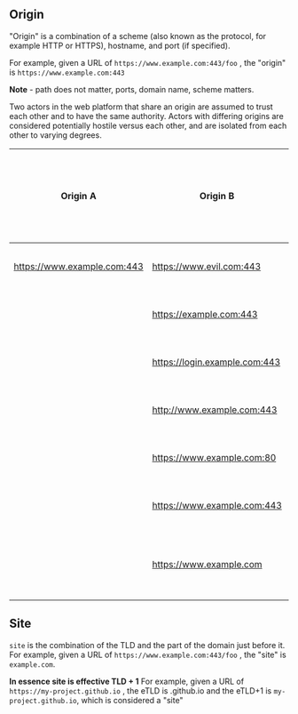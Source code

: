 
## Origin

"Origin" is a combination of a scheme (also known as the protocol, for example HTTP or HTTPS), hostname, and port (if specified).
   
For example, given a URL of `https://www.example.com:443/foo` , the "origin" is `https://www.example.com:443`

**Note** - path does not matter, ports, domain name, scheme matters.

Two actors in the web platform that share an origin are assumed to trust each other and to have the same authority. Actors with differing origins are considered potentially hostile versus each other, and are isolated from each other to varying degrees.

| Origin A | Origin B | Explanation of whether Origin A and B are "same-origin" or "cross-origin"
| --- | --- | --- |
| https://www.example.com:443 |	https://www.evil.com:443 | cross-origin: different domains
| | https://example.com:443 | cross-origin: different subdomains
| | https://login.example.com:443	| cross-origin: different subdomains
| | http://www.example.com:443 | cross-origin: different schemes
| | https://www.example.com:80 | cross-origin: different ports
| | https://www.example.com:443 | same-origin: exact match
| | https://www.example.com | same-origin: implicit port number (443) matches

## Site

`site` is the combination of the TLD and the part of the domain just before it. For example, given a URL of `https://www.example.com:443/foo` , the "site" is `example.com`.

**In essence site is effective TLD + 1**
For example, given a URL of `https://my-project.github.io` , the eTLD is .github.io and the eTLD+1 is `my-project.github.io`, which is considered a "site"